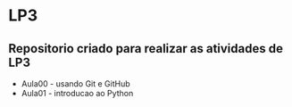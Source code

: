 # LP3

## Repositorio criado para realizar as atividades de LP3
- Aula00 - usando Git e GitHub
- Aula01 - introducao ao Python